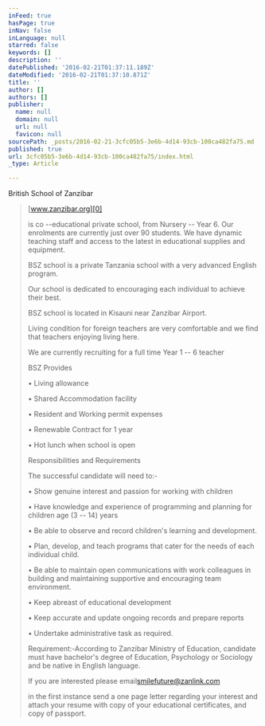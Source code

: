 ```yaml
---
inFeed: true
hasPage: true
inNav: false
inLanguage: null
starred: false
keywords: []
description: ''
datePublished: '2016-02-21T01:37:11.189Z'
dateModified: '2016-02-21T01:37:10.871Z'
title: ''
author: []
authors: []
publisher:
  name: null
  domain: null
  url: null
  favicon: null
sourcePath: _posts/2016-02-21-3cfc05b5-3e6b-4d14-93cb-100ca482fa75.md
published: true
url: 3cfc05b5-3e6b-4d14-93cb-100ca482fa75/index.html
_type: Article

---
```

British School of Zanzibar

> [www.zanzibar.org][0]
> 
> is co --educational private school, from Nursery -- Year 6\. Our enrolments are currently just over 90 students. We have dynamic teaching staff and access to the latest in educational supplies and equipment.  
> 
> BSZ school is a private Tanzania school with a very advanced English program.  
> 
> Our school is dedicated to encouraging each individual to achieve their best.  
> 
> BSZ school is located in Kisauni near Zanzibar Airport.  
> 
> Living condition for foreign teachers are very comfortable and we find that teachers enjoying living here.  
> 
> We are currently recruiting for a full time Year 1 -- 6 teacher  
> 
> BSZ Provides  
> 
> • Living allowance  
> 
> • Shared Accommodation facility  
> 
> • Resident and Working permit expenses  
> 
> • Renewable Contract for 1 year  
> 
> • Hot lunch when school is open  
> 
> Responsibilities and Requirements  
> 
> The successful candidate will need to:-  
> 
> • Show genuine interest and passion for working with children  
> 
> • Have knowledge and experience of programming and planning for children age (3 -- 14) years  
> 
> • Be able to observe and record children's learning and development.  
> 
> • Plan, develop, and teach programs that cater for the needs of each individual child.  
> 
> • Be able to maintain open communications with work colleagues in building and maintaining supportive and encouraging team environment.  
> 
> • Keep abreast of educational development  
> 
> • Keep accurate and update ongoing records and prepare reports  
> 
> • Undertake administrative task as required.  
> 
> Requirement:-According to Zanzibar Ministry of Education, candidate must have bachelor's degree of Education, Psychology or Sociology and be native in English language.  
> 
> If you are interested please email[smilefuture@zanlink.com][1]
> 
> in the first instance send a one page letter regarding your interest and attach your resume with copy of your educational certificates, and copy of passport.



[0]: http://www.zanzibar.org/
[1]: mailto:smilefuture@zanlink.com